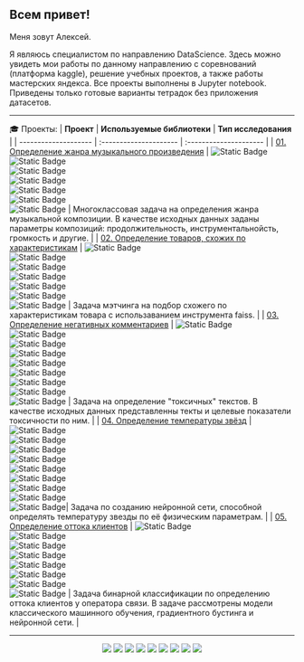 ## Всем привет!

Меня зовут Алексей. 

Я являюсь специалистом по направлению DataScience. Здесь можно увидеть мои работы по данному направлению с соревнований (платформа kaggle), решение учебных проектов, а также работы мастерских яндекса. Все проекты выполнены в Jupyter notebook. Приведены только готовые варианты тетрадок без приложения датасетов.

_____________________________________________________________________________________

🎓 Проекты:
| **Проект** | **Используемые библиотеки** | **Тип исследования** |
| -------------------- | :--------------------- | :--------------------- |
| [01. Определение жанра музыкального произведения](https://github.com/AndreevAlekseyV/DataScience_projects/tree/main/music_genry) | ![Static Badge](https://img.shields.io/badge/CatBoost-00bfac?style=plastic) <br> ![Static Badge](https://img.shields.io/badge/sklearn-b6bf00?style=plastic) <br> ![Static Badge](https://img.shields.io/badge/pandas-e01b1b?style=plastic) <br> ![Static Badge](https://img.shields.io/badge/numpy-c79c00?style=plastic) <br> ![Static Badge](https://img.shields.io/badge/seaborn-bf4300?style=plastic) <br> ![Static Badge](https://img.shields.io/badge/matplotlib-00bf1a?style=plastic) <br> ![Static Badge](https://img.shields.io/badge/phik-eb718f?style=plastic) | Многоклассовая задача на определения жанра музыкальной композиции. В качестве исходных данных заданы параметры композиций: продолжительность, инструментальнойсть, громкость и другие. |
| [02. Определение товаров, схожих по характеристикам](https://github.com/AndreevAlekseyV/DataScience_projects/tree/main/matching_poduct_selection) | ![Static Badge](https://img.shields.io/badge/FAISS-3d55db?style=plastic) <br> ![Static Badge](https://img.shields.io/badge/sklearn-b6bf00?style=plastic) <br> ![Static Badge](https://img.shields.io/badge/pandas-e01b1b?style=plastic) <br> ![Static Badge](https://img.shields.io/badge/numpy-c79c00?style=plastic) <br> ![Static Badge](https://img.shields.io/badge/matplotlib-00bf1a?style=plastic) <br> ![Static Badge](https://img.shields.io/badge/itertools-00a6bf?style=plastic) <br> ![Static Badge](https://img.shields.io/badge/time-8000bf?style=plastic) | Задача мэтчинга на подбор схожего по характеристикам товара с использаванием инструмента faiss. | 
| [03. Определение негативных комментариев](https://github.com/AndreevAlekseyV/DataScience_projects/tree/main/text_toxic_classification) | ![Static Badge](https://img.shields.io/badge/CatBoost-00bfac?style=plastic) <br> ![Static Badge](https://img.shields.io/badge/spacy-009ddb?style=plastic) <br> ![Static Badge](https://img.shields.io/badge/sklearn-b6bf00?style=plastic) <br> ![Static Badge](https://img.shields.io/badge/pandas-e01b1b?style=plastic) <br> ![Static Badge](https://img.shields.io/badge/numpy-c79c00?style=plastic) <br> ![Static Badge](https://img.shields.io/badge/imblearn-bf4300?style=plastic) <br> ![Static Badge](https://img.shields.io/badge/matplotlib-00bf1a?style=plastic) <br> ![Static Badge](https://img.shields.io/badge/phik-eb718f?style=plastic) <br> ![Static Badge](https://img.shields.io/badge/tqdm-8000bf?style=plastic) | Задача на определение "токсичных" текстов. В качестве исходных данных представленны текты и целевые показатели токсичности по ним. |
| [04. Определение температуры звёзд](https://github.com/AndreevAlekseyV/DataScience_projects/tree/main/temperatures_of_stars) | ![Static Badge](https://img.shields.io/badge/pytorch-00bfac?style=plastic) <br>  ![Static Badge](https://img.shields.io/badge/sklearn-b6bf00?style=plastic) <br> ![Static Badge](https://img.shields.io/badge/pandas-e01b1b?style=plastic) <br> ![Static Badge](https://img.shields.io/badge/numpy-c79c00?style=plastic) <br> ![Static Badge](https://img.shields.io/badge/matplotlib-00bf1a?style=plastic) <br> ![Static Badge](https://img.shields.io/badge/seaborn-bf4300?style=plastic) <br> ![Static Badge](https://img.shields.io/badge/phik-eb718f?style=plastic) <br> ![Static Badge](https://img.shields.io/badge/random-009ddb?style=plastic) <br> ![Static Badge](https://img.shields.io/badge/math-d16262?style=plastic)|  Задача по созданию нейронной сети, способной определять температуру звезды по её физическим параметрам. |
| [05. Определение оттока клиентов](https://github.com/AndreevAlekseyV/DataScience_projects/tree/main/outflow_of_customers_from_the_telecom_operator) | ![Static Badge](https://img.shields.io/badge/pytorch-00bfac?style=plastic) <br>  ![Static Badge](https://img.shields.io/badge/CatBoost-00bfac?style=plastic) <br> ![Static Badge](https://img.shields.io/badge/sklearn-b6bf00?style=plastic) <br> ![Static Badge](https://img.shields.io/badge/pandas-e01b1b?style=plastic) <br> ![Static Badge](https://img.shields.io/badge/numpy-c79c00?style=plastic) <br> ![Static Badge](https://img.shields.io/badge/matplotlib-00bf1a?style=plastic) <br> ![Static Badge](https://img.shields.io/badge/seaborn-bf4300?style=plastic) <br> ![Static Badge](https://img.shields.io/badge/phik-eb718f?style=plastic) |  Задача бинарной классификации по определению оттока клиентов у оператора связи. В задаче рассмотрены модели классического машинного обучения, градиентного бустинга и нейронной сети. |




_________________________________________

<p align="center">
  <img src="https://img.shields.io/badge/python-3670A0?style=for-the-badge&logo=python&logoColor=ffdd54" />
  <img src="https://img.shields.io/badge/PostgreSQL-00c227?style=for-the-badge&logo=postgresql" />
  <img src="https://img.shields.io/badge/numpy-%23013243.svg?style=for-the-badge&logo=numpy&logoColor=white" />
  <img src="https://img.shields.io/badge/pandas-%23150458.svg?style=for-the-badge&logo=pandas&logoColor=white" />
  <img src="https://img.shields.io/badge/scikit--learn-%23F7931E.svg?style=for-the-badge&logo=scikit-learn&logoColor=white" />
  <img src="https://img.shields.io/badge/PyTorch-%23EE4C2C.svg?style=for-the-badge&logo=PyTorch&logoColor=white" />
  <img src="https://img.shields.io/badge/github-%23121011.svg?style=for-the-badge&logo=github&logoColor=white" />
  <img src="https://img.shields.io/badge/CatBoost-00bfac?style=for-the-badge" />
  <img src="https://img.shields.io/badge/Faiss-ebb800?style=for-the-badge&logo=facebookgaming" />
</p>
